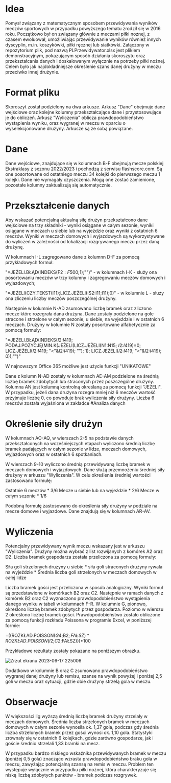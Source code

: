 # Idea
Pomysł związany z matematycznym sposobem przewidywania wyników meczów sportowych w przypadku powyższego tematu zrodził się w 2016 roku. 
Początkowo był on związany głównie z meczami piłki nożnej, z czasem ewoluował, umożliwiając przewidywanie wyników również innych dyscyplin, m.in. koszykówki, piłki ręcznej lub siatkówki.
Załączony w repozytorium plik, pod nazwą PLPrzewidywator.xlsx jest plikiem demonstracyjnym, pokazującym sposób działania skoroszytu oraz przekształcania danych i doskalowanym wyłącznie na potrzeby piłki nożnej.
Celem było jak najdokładniejsze określenie szans danej drużyny w meczu przeciwko innej drużynie.

# Format pliku
Skoroszyt został podzielony na dwa arkusze. Arkusz "Dane" obejmuje dane wejściowe oraz kolejne kolumny przekształcające dane i przystosowujące je do obliczeń. 
Arkusz "Wyliczenia" oblicza prawdopodobieństwo wystąpienia wyniku, oraz wygranej w meczu w oparciu o wyselekcjonowane drużyny. Arkusze są ze sobą powiązane.

# Dane
Dane wejściowe, znajdujące się w kolumnach B-F obejmują mecze polskiej Ekstraklasy z sezonu 2022/2023 i pochodzą z serwisu flashscore.com. 
Są one posortowane od ostatniego meczu 34 kolejki do pierwszego meczu 1 kolejki. Dane nie wymagały czyszczenia. Mogą one zostać zamienione, pozostałe kolumny zaktualizują się automatycznie.

# Przekształcenie danych

Aby wskazać potencjalną aktualną siłę drużyn przekształcono dane wejściowe na trzy składniki - wyniki osiągane w całym sezonie, wyniki osiągane w meczach u siebie lub na wyjeździe oraz wyniki z ostatnich 6 meczów.
Wyniki w meczach domowych i wyjazdowych są wykorzystywane do wyliczeń w zależności od lokalizacji rozgrywanego meczu przez daną drużynę.

W kolumnach I-L zagregowano dane z kolumnn D-F za pomocą przykładowych formuł:

"=JEŻELI.BŁĄD(INDEKS(F$2:F$500;1);"")" - w kolumnach I-K - służy ona posortowaniu meczów w trzy kolumny i zagregowaniu meczów domowych i wyjazdowych;

"=JEŻELI(CZY.TEKST(I11);LICZ.JEŻELI(I$2:I11;I11);0)" - w kolumnie L - służy ona zliczeniu liczby meczów poszczególnej drużyny.

Następnie w kolumnie N-AD zsumowano liczbę bramek oraz zliczono mecze które rozegrała dana drużyna. Dane zostały podzielone na gole stracone i strzelone w całym sezonie, u siebie, na wyjeździe i w ostatnich 6 meczach.
Drużyny w kolumnie N zostały posortowane alfabetycznie za pomocą formuły:

"=JEŻELI.BŁĄD(INDEKS($I$2:$I$419; PODAJ.POZYCJĘ(MIN.K(JEŻELI(LICZ.JEŻELI(N$1:$N15; $I$2:$I$419)=0; LICZ.JEŻELI($I$2:$I$419; "<"&$I$2:$I$419); ""); 1); LICZ.JEŻELI($I$2:$I$419; "<"&$I$2:$I$419); 0));"")"

W najnowszym Office 365 możliwe jest użycie funkcji "UNIKATOWE"

Dane z kolumn N-AD zostały w kolumnach AE-AM podzielone na średnią liczbę bramek zdobytych lub straconych przez poszczególne drużyny. 
Kolumna AN jest kolumną kontrolną określaną za pomocą funkcji "JEŻELI". W przypadku, jeżeli dana drużyna rozegra mniej niż 6 meczów wartość przyjmuje liczbę 0, co powoduje brak wyliczenia siły drużyny.
Liczba 6 meczów została wyjaśniona w zakładce #Analiza danych

# Określenie siły drużyn

W kolumnach AO-AQ, w wierszach 2-5 na podstawie danych przekształconych na wcześniejszych etapach wyliczono średnią liczbę bramek padających w całym sezonie w lidze, meczach domowych, wyjazdowych oraz w ostatnich 6 spotkaniach.

W wierszach 9-10 wyliczono średnią przewidywaną liczbę bramek w meczach domowych i wyjazdowych. Dane służą przemnożeniu średniej siły drużyny w arkuszu "Wyliczenia". 
W celu określenia średniej wartości zastosowano formułę:

Ostatnie 6 meczów * 3/6
Mecze u siebie lub na wyjeździe * 2/6
Mecze w całym sezonie * 1/6

Podobną formułę zastosowano do określenia siły drużyny w podziale na mecze domowe i wyjazdowe. Dane znajdują się w kolumnach AR-AV.

# Wyliczenia

Potencjalny przewidywany wynik meczu wskazany jest w arkuszu "Wyliczenia". Drużyny można wybrać z list rozwijanych z komórek A2 oraz D2. 
Liczba bramek gospodarza została przeliczona za pomocą formuły:

Siła goli strzelonych drużyny u siebie * siła goli straconych drużyny rywala na wyjeździe * Średnia liczba goli strzelonych w meczach domowych w całej lidze

Liczba bramek gości jest przeliczona w sposób analogiczny. Wyniki formuł są przedstawione w komórkach B2 oraz C2.
Następnie w ramach danych z komórek B2 oraz C2 wyznaczono prawdopodobieństwo wystąpienia danego wyniku w tabeli w kolumnach F-R. W kolumnie G, pionowo, określono liczbę bramek zdobytych przez gospodarza.
Poziomo w wierszu 2 określono liczbę bramek gości. Prawdopodobieństwo zostało obliczone za pomocą funkcji rozkładu Poissona w programie Excel, w poniższej formie:

=((ROZKŁAD.POISSON($G4;$B$2;FAŁSZ)*ROZKŁAD.POISSON(I$2;$C$2;FAŁSZ)))*100

Przykładowe rezultaty zostały pokazane na poniższym obrazku.

![Zrzut ekranu 2023-06-17 225006](https://github.com/PCzarnomysy/Portfolio/assets/136918183/0fbeaf06-2806-40fa-b15f-b7f997679d7a)

Dodatkowo w kolumnie B oraz C zsumowano prawdopodobieństwo wygranej danej drużyny lub remisu, szanse na wynik powyżej i poniżej 2,5 goli w meczu oraz sytuacji, gdzie obie drużyny strzelą gola w meczu.

# Obserwacje

W większości lig wyższą średnią liczbę bramek drużyny strzelały w meczach domowych.
Średnia liczba strzelonych bramek w meczach domowych w całym sezonie wynosiła ok. 1,37 gola, podczas gdy średnia liczba strzelonych bramek przez gości wynosi ok. 1,10 gola. 
Statystyki zrównały się w ostatnich 6 kolejkach, gdzie zarówno gospodarze, jak i goście średnio strzelali 1,33 bramki na mecz.

W przypadku bardzo niskiego wskaźnika przewidywanych bramek w meczu (poniżej 0,5 gola) znacząco wzrasta prawdopodobieństwo braku gola w meczu, zawyżając potencjalną szansę na remis w meczu. Problem ten występuje wyłącznie w przypadku piłki nożnej, która charakteryzuje się niską liczbą zdobytych punktów - bramek podczas rozgrywek.
